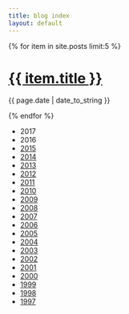 ```yaml
---
title: blog index
layout: default
---
```


{% for item in site.posts limit:5  %}
  <h1><a href="{{ item.url }}">{{ item.title }}</a></h1>
  <p>{{ page.date | date_to_string }}</p>
{% endfor %}


* 2017
* 2016
* [2015](/blog/2015/)
* [2014](/blog/2014/)
* [2013](/blog/2013/)
* [2012](/blog/2012/)
* [2011](/blog/2011/)
* [2010](/blog/2010/)
* [2009](/blog/2009/)
* [2008](/blog/2008/)
* [2007](/blog/2007/)
* [2006](/blog/2006/)
* [2005](/blog/2005/)
* [2004](/blog/2004/)
* [2003](/blog/2003/)
* [2002](/blog/2002/)
* [2001](/blog/2001/)
* [2000](/blog/2000/)
* [1999](/blog/1999/)
* [1998](/blog/1998/)
* [1997](/blog/1997/)
